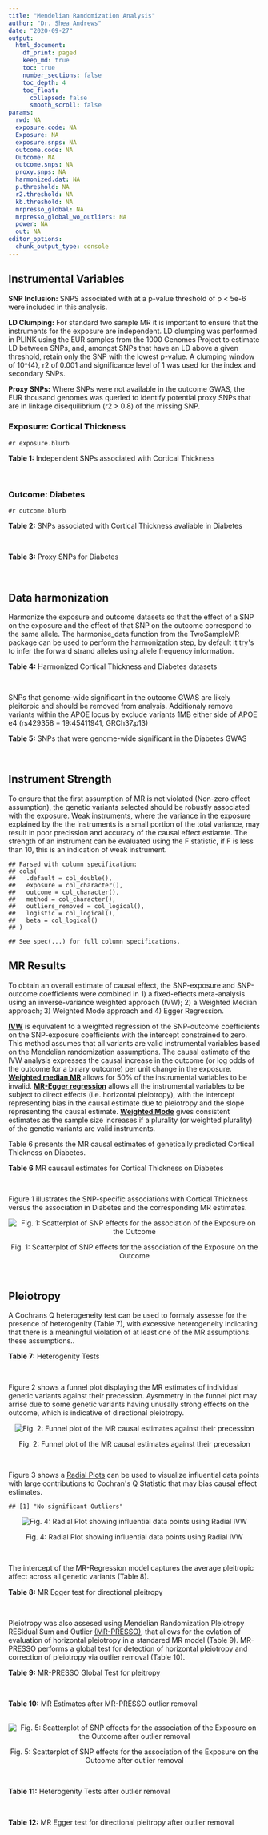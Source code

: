 ```yaml
---
title: "Mendelian Randomization Analysis"
author: "Dr. Shea Andrews"
date: "2020-09-27"
output:
  html_document:
    df_print: paged
    keep_md: true
    toc: true
    number_sections: false
    toc_depth: 4
    toc_float:
      collapsed: false
      smooth_scroll: false
params:
  rwd: NA
  exposure.code: NA
  Exposure: NA
  exposure.snps: NA
  outcome.code: NA
  Outcome: NA
  outcome.snps: NA
  proxy.snps: NA
  harmonized.dat: NA
  p.threshold: NA
  r2.threshold: NA
  kb.threshold: NA
  mrpresso_global: NA
  mrpresso_global_wo_outliers: NA
  power: NA
  out: NA
editor_options:
  chunk_output_type: console
---
```







## Instrumental Variables
**SNP Inclusion:** SNPS associated with at a p-value threshold of p < 5e-6 were included in this analysis.
<br>

**LD Clumping:** For standard two sample MR it is important to ensure that the instruments for the exposure are independent. LD clumping was performed in PLINK using the EUR samples from the 1000 Genomes Project to estimate LD between SNPs, and, amongst SNPs that have an LD above a given threshold, retain only the SNP with the lowest p-value. A clumping window of 10^{4}, r2 of 0.001 and significance level of 1 was used for the index and secondary SNPs.
<br>

**Proxy SNPs:** Where SNPs were not available in the outcome GWAS, the EUR thousand genomes was queried to identify potential proxy SNPs that are in linkage disequilibrium (r2 > 0.8) of the missing SNP.
<br>

### Exposure: Cortical Thickness
`#r exposure.blurb`
<br>

**Table 1:** Independent SNPs associated with Cortical Thickness
<div data-pagedtable="false">
  <script data-pagedtable-source type="application/json">
{"columns":[{"label":["SNP"],"name":[1],"type":["chr"],"align":["left"]},{"label":["CHROM"],"name":[2],"type":["dbl"],"align":["right"]},{"label":["POS"],"name":[3],"type":["dbl"],"align":["right"]},{"label":["REF"],"name":[4],"type":["chr"],"align":["left"]},{"label":["ALT"],"name":[5],"type":["chr"],"align":["left"]},{"label":["AF"],"name":[6],"type":["dbl"],"align":["right"]},{"label":["BETA"],"name":[7],"type":["dbl"],"align":["right"]},{"label":["SE"],"name":[8],"type":["dbl"],"align":["right"]},{"label":["Z"],"name":[9],"type":["dbl"],"align":["right"]},{"label":["P"],"name":[10],"type":["dbl"],"align":["right"]},{"label":["N"],"name":[11],"type":["dbl"],"align":["right"]},{"label":["TRAIT"],"name":[12],"type":["chr"],"align":["left"]}],"data":[{"1":"rs1180331","2":"1","3":"40012184","4":"G","5":"A","6":"0.4610","7":"0.0039","8":"0.0008","9":"4.875000","10":"5.299e-07","11":"32872","12":"Cortical_Thickness"},{"1":"rs556204","2":"1","3":"57595583","4":"G","5":"C","6":"0.1594","7":"-0.0050","8":"0.0010","9":"-5.000000","10":"1.417e-06","11":"32441","12":"Cortical_Thickness"},{"1":"rs2002058","2":"1","3":"58561329","4":"C","5":"T","6":"0.1892","7":"0.0046","8":"0.0010","9":"4.600000","10":"1.289e-06","11":"33089","12":"Cortical_Thickness"},{"1":"rs7549825","2":"1","3":"98554409","4":"A","5":"G","6":"0.3084","7":"0.0040","8":"0.0008","9":"5.000000","10":"2.503e-06","11":"32872","12":"Cortical_Thickness"},{"1":"rs7531555","2":"1","3":"196929310","4":"C","5":"T","6":"0.2386","7":"0.0047","8":"0.0009","9":"5.222222","10":"7.662e-08","11":"32639","12":"Cortical_Thickness"},{"1":"rs6738528","2":"2","3":"27149258","4":"T","5":"A","6":"0.3984","7":"0.0045","8":"0.0008","9":"5.625000","10":"7.324e-09","11":"32872","12":"Cortical_Thickness"},{"1":"rs3770776","2":"2","3":"37150793","4":"A","5":"G","6":"0.4299","7":"0.0039","8":"0.0008","9":"4.875000","10":"3.170e-07","11":"32872","12":"Cortical_Thickness"},{"1":"rs11692435","2":"2","3":"98275354","4":"G","5":"A","6":"0.0910","7":"-0.0091","8":"0.0015","9":"-6.066667","10":"3.179e-10","11":"29128","12":"Cortical_Thickness"},{"1":"rs533577","2":"3","3":"39489651","4":"C","5":"T","6":"0.4935","7":"-0.0050","8":"0.0008","9":"-6.250000","10":"8.426e-11","11":"32872","12":"Cortical_Thickness"},{"1":"rs11708974","2":"3","3":"64395184","4":"C","5":"T","6":"0.4778","7":"0.0035","8":"0.0008","9":"4.375000","10":"4.070e-06","11":"32872","12":"Cortical_Thickness"},{"1":"rs2636563","2":"3","3":"183939044","4":"G","5":"C","6":"0.2416","7":"0.0044","8":"0.0009","9":"4.888889","10":"2.299e-06","11":"31046","12":"Cortical_Thickness"},{"1":"rs10016059","2":"4","3":"2405007","4":"T","5":"C","6":"0.3379","7":"0.0038","8":"0.0008","9":"4.750000","10":"4.994e-06","11":"32441","12":"Cortical_Thickness"},{"1":"rs7657284","2":"4","3":"39688694","4":"A","5":"C","6":"0.2465","7":"0.0044","8":"0.0009","9":"4.888890","10":"2.680e-07","11":"32872","12":"Cortical_Thickness"},{"1":"rs7683042","2":"4","3":"46999235","4":"A","5":"G","6":"0.4028","7":"-0.0036","8":"0.0008","9":"-4.500000","10":"3.852e-06","11":"32872","12":"Cortical_Thickness"},{"1":"rs13107325","2":"4","3":"103188709","4":"C","5":"T","6":"0.0707","7":"-0.0076","8":"0.0015","9":"-5.066667","10":"5.054e-07","11":"32872","12":"Cortical_Thickness"},{"1":"rs35021943","2":"4","3":"121643239","4":"A","5":"C","6":"0.2422","7":"0.0051","8":"0.0009","9":"5.666670","10":"2.979e-09","11":"32872","12":"Cortical_Thickness"},{"1":"rs40565","2":"5","3":"55828636","4":"C","5":"T","6":"0.8108","7":"0.0048","8":"0.0010","9":"4.800000","10":"5.911e-07","11":"32249","12":"Cortical_Thickness"},{"1":"rs2744449","2":"6","3":"52951185","4":"G","5":"C","6":"0.9107","7":"0.0059","8":"0.0013","9":"4.538462","10":"4.452e-06","11":"33281","12":"Cortical_Thickness"},{"1":"rs194833","2":"7","3":"103761274","4":"G","5":"T","6":"0.4771","7":"-0.0035","8":"0.0008","9":"-4.375000","10":"3.614e-06","11":"32486","12":"Cortical_Thickness"},{"1":"rs6961970","2":"7","3":"113901132","4":"C","5":"A","6":"0.2334","7":"0.0041","8":"0.0009","9":"4.555556","10":"2.411e-06","11":"32872","12":"Cortical_Thickness"},{"1":"rs724265","2":"8","3":"8219182","4":"G","5":"A","6":"0.6272","7":"0.0041","8":"0.0008","9":"5.125000","10":"1.012e-07","11":"32872","12":"Cortical_Thickness"},{"1":"rs3200031","2":"8","3":"26227484","4":"C","5":"T","6":"0.0773","7":"0.0071","8":"0.0014","9":"5.071429","10":"5.526e-07","11":"32872","12":"Cortical_Thickness"},{"1":"rs7824177","2":"8","3":"110585288","4":"A","5":"G","6":"0.1616","7":"-0.0059","8":"0.0010","9":"-5.900000","10":"8.922e-09","11":"32872","12":"Cortical_Thickness"},{"1":"rs12543282","2":"8","3":"144627241","4":"C","5":"T","6":"0.2395","7":"0.0043","8":"0.0009","9":"4.777778","10":"4.087e-06","11":"32764","12":"Cortical_Thickness"},{"1":"rs35025323","2":"10","3":"97089991","4":"T","5":"C","6":"0.1210","7":"-0.0054","8":"0.0011","9":"-4.909090","10":"1.762e-06","11":"32872","12":"Cortical_Thickness"},{"1":"rs4296031","2":"11","3":"42540012","4":"G","5":"A","6":"0.8037","7":"-0.0044","8":"0.0010","9":"-4.400000","10":"3.779e-06","11":"32486","12":"Cortical_Thickness"},{"1":"rs7957460","2":"12","3":"32945835","4":"G","5":"A","6":"0.6732","7":"-0.0037","8":"0.0008","9":"-4.625000","10":"2.960e-06","11":"32512","12":"Cortical_Thickness"},{"1":"rs12815451","2":"12","3":"51738706","4":"T","5":"C","6":"0.1519","7":"0.0070","8":"0.0015","9":"4.666670","10":"3.201e-06","11":"20004","12":"Cortical_Thickness"},{"1":"rs1558801","2":"12","3":"109036359","4":"A","5":"C","6":"0.3852","7":"-0.0041","8":"0.0009","9":"-4.555560","10":"2.204e-06","11":"30860","12":"Cortical_Thickness"},{"1":"rs4772440","2":"13","3":"102712476","4":"C","5":"T","6":"0.4224","7":"-0.0036","8":"0.0008","9":"-4.500000","10":"3.102e-06","11":"32872","12":"Cortical_Thickness"},{"1":"rs1742401","2":"16","3":"1971601","4":"G","5":"A","6":"0.3809","7":"-0.0038","8":"0.0008","9":"-4.750000","10":"7.050e-07","11":"32764","12":"Cortical_Thickness"},{"1":"rs734957","2":"17","3":"2612584","4":"G","5":"A","6":"0.2235","7":"0.0066","8":"0.0012","9":"5.500000","10":"6.126e-08","11":"22106","12":"Cortical_Thickness"},{"1":"rs11656696","2":"17","3":"10033679","4":"C","5":"A","6":"0.4288","7":"0.0040","8":"0.0008","9":"5.000000","10":"2.117e-07","11":"32512","12":"Cortical_Thickness"},{"1":"rs7215205","2":"17","3":"29818258","4":"T","5":"C","6":"0.6326","7":"-0.0036","8":"0.0008","9":"-4.500000","10":"3.115e-06","11":"32680","12":"Cortical_Thickness"},{"1":"rs2316766","2":"17","3":"43919068","4":"G","5":"T","6":"0.2098","7":"0.0069","8":"0.0011","9":"6.272727","10":"2.903e-10","11":"26063","12":"Cortical_Thickness"},{"1":"rs117826338","2":"19","3":"5904353","4":"C","5":"T","6":"0.1353","7":"0.0062","8":"0.0012","9":"5.166667","10":"9.902e-08","11":"30012","12":"Cortical_Thickness"},{"1":"rs3816046","2":"19","3":"46118127","4":"C","5":"T","6":"0.3206","7":"-0.0041","8":"0.0008","9":"-5.125000","10":"8.464e-07","11":"30344","12":"Cortical_Thickness"},{"1":"rs5994871","2":"22","3":"22091244","4":"C","5":"T","6":"0.7171","7":"0.0042","8":"0.0009","9":"4.666667","10":"8.821e-07","11":"32872","12":"Cortical_Thickness"},{"1":"rs5756894","2":"22","3":"38450136","4":"C","5":"A","6":"0.6043","7":"0.0035","8":"0.0008","9":"4.375000","10":"4.741e-06","11":"32872","12":"Cortical_Thickness"}],"options":{"columns":{"min":{},"max":[10]},"rows":{"min":[10],"max":[10]},"pages":{}}}
  </script>
</div>
<br>

### Outcome: Diabetes
`#r outcome.blurb`
<br>

**Table 2:** SNPs associated with Cortical Thickness avaliable in Diabetes
<div data-pagedtable="false">
  <script data-pagedtable-source type="application/json">
{"columns":[{"label":["SNP"],"name":[1],"type":["chr"],"align":["left"]},{"label":["CHROM"],"name":[2],"type":["dbl"],"align":["right"]},{"label":["POS"],"name":[3],"type":["dbl"],"align":["right"]},{"label":["REF"],"name":[4],"type":["chr"],"align":["left"]},{"label":["ALT"],"name":[5],"type":["chr"],"align":["left"]},{"label":["AF"],"name":[6],"type":["dbl"],"align":["right"]},{"label":["BETA"],"name":[7],"type":["dbl"],"align":["right"]},{"label":["SE"],"name":[8],"type":["dbl"],"align":["right"]},{"label":["Z"],"name":[9],"type":["dbl"],"align":["right"]},{"label":["P"],"name":[10],"type":["dbl"],"align":["right"]},{"label":["N"],"name":[11],"type":["dbl"],"align":["right"]},{"label":["TRAIT"],"name":[12],"type":["chr"],"align":["left"]}],"data":[{"1":"rs1180331","2":"1","3":"40012184","4":"G","5":"A","6":"0.4581510","7":"-0.0131","8":"0.0079","9":"-1.65822785","10":"0.095390","11":"572816","12":"Type_2_Diabetes"},{"1":"rs556204","2":"1","3":"57595583","4":"G","5":"C","6":"0.1594990","7":"0.0029","8":"0.0105","9":"0.27619048","10":"0.786800","11":"578276","12":"Type_2_Diabetes"},{"1":"rs2002058","2":"1","3":"58561329","4":"C","5":"T","6":"0.1900280","7":"-0.0018","8":"0.0092","9":"-0.19565217","10":"0.841600","11":"595849","12":"Type_2_Diabetes"},{"1":"rs7549825","2":"1","3":"98554409","4":"A","5":"G","6":"0.3026230","7":"-0.0126","8":"0.0085","9":"-1.48235294","10":"0.136900","11":"570833","12":"Type_2_Diabetes"},{"1":"rs7531555","2":"1","3":"196929310","4":"C","5":"T","6":"0.2298510","7":"-0.0006","8":"0.0093","9":"-0.06451613","10":"0.944500","11":"573447","12":"Type_2_Diabetes"},{"1":"rs6738528","2":"2","3":"27149258","4":"T","5":"A","6":"0.3906170","7":"-0.0150","8":"0.0080","9":"-1.87500000","10":"0.062430","11":"571535","12":"Type_2_Diabetes"},{"1":"rs3770776","2":"2","3":"37150793","4":"A","5":"G","6":"0.4204010","7":"-0.0222","8":"0.0080","9":"-2.77500000","10":"0.005264","11":"570777","12":"Type_2_Diabetes"},{"1":"rs533577","2":"3","3":"39489651","4":"C","5":"T","6":"0.4949020","7":"-0.0195","8":"0.0077","9":"-2.53246753","10":"0.011920","11":"577345","12":"Type_2_Diabetes"},{"1":"rs2636563","2":"3","3":"183939044","4":"G","5":"C","6":"0.2376790","7":"0.0035","8":"0.0092","9":"0.38043478","10":"0.700800","11":"568833","12":"Type_2_Diabetes"},{"1":"rs7657284","2":"4","3":"39688694","4":"A","5":"C","6":"0.2485410","7":"0.0089","8":"0.0091","9":"0.97802198","10":"0.328800","11":"571133","12":"Type_2_Diabetes"},{"1":"rs7683042","2":"4","3":"46999235","4":"A","5":"G","6":"0.4036470","7":"-0.0029","8":"0.0080","9":"-0.36250000","10":"0.717400","11":"567314","12":"Type_2_Diabetes"},{"1":"rs35021943","2":"4","3":"121643239","4":"A","5":"C","6":"0.2473460","7":"-0.0116","8":"0.0091","9":"-1.27472527","10":"0.203800","11":"568040","12":"Type_2_Diabetes"},{"1":"rs40565","2":"5","3":"55828636","4":"C","5":"T","6":"0.8186970","7":"0.0248","8":"0.0100","9":"2.48000000","10":"0.013350","11":"579347","12":"Type_2_Diabetes"},{"1":"rs2744449","2":"6","3":"52951185","4":"G","5":"C","6":"0.9044080","7":"-0.0025","8":"0.0133","9":"-0.18797000","10":"0.850600","11":"572787","12":"Type_2_Diabetes"},{"1":"rs6961970","2":"7","3":"113901132","4":"C","5":"A","6":"0.2438510","7":"-0.0138","8":"0.0094","9":"-1.46808511","10":"0.143000","11":"569755","12":"Type_2_Diabetes"},{"1":"rs724265","2":"8","3":"8219182","4":"G","5":"A","6":"0.6268330","7":"0.0188","8":"0.0084","9":"2.23810000","10":"0.024990","11":"562126","12":"Type_2_Diabetes"},{"1":"rs3200031","2":"8","3":"26227484","4":"C","5":"T","6":"0.0765307","7":"-0.0073","8":"0.0148","9":"-0.49324324","10":"0.619100","11":"570142","12":"Type_2_Diabetes"},{"1":"rs7824177","2":"8","3":"110585288","4":"A","5":"G","6":"0.1590540","7":"0.0132","8":"0.0106","9":"1.24528302","10":"0.212700","11":"576435","12":"Type_2_Diabetes"},{"1":"rs35025323","2":"10","3":"97089991","4":"T","5":"C","6":"0.1170780","7":"0.0011","8":"0.0122","9":"0.09016393","10":"0.929800","11":"571894","12":"Type_2_Diabetes"},{"1":"rs7957460","2":"12","3":"32945835","4":"G","5":"A","6":"0.6784870","7":"0.0165","8":"0.0084","9":"1.96429000","10":"0.049540","11":"573102","12":"Type_2_Diabetes"},{"1":"rs4772440","2":"13","3":"102712476","4":"C","5":"T","6":"0.4157590","7":"0.0156","8":"0.0084","9":"1.85714286","10":"0.063080","11":"561995","12":"Type_2_Diabetes"},{"1":"rs1742401","2":"16","3":"1971601","4":"G","5":"A","6":"0.3785200","7":"-0.0050","8":"0.0081","9":"-0.61728395","10":"0.537200","11":"572914","12":"Type_2_Diabetes"},{"1":"rs5756894","2":"22","3":"38450136","4":"C","5":"A","6":"0.6017800","7":"0.0106","8":"0.0080","9":"1.32500000","10":"0.188000","11":"571235","12":"Type_2_Diabetes"},{"1":"rs11692435","2":"NA","3":"NA","4":"NA","5":"NA","6":"NA","7":"NA","8":"NA","9":"NA","10":"NA","11":"NA","12":"NA"},{"1":"rs11708974","2":"NA","3":"NA","4":"NA","5":"NA","6":"NA","7":"NA","8":"NA","9":"NA","10":"NA","11":"NA","12":"NA"},{"1":"rs10016059","2":"NA","3":"NA","4":"NA","5":"NA","6":"NA","7":"NA","8":"NA","9":"NA","10":"NA","11":"NA","12":"NA"},{"1":"rs13107325","2":"NA","3":"NA","4":"NA","5":"NA","6":"NA","7":"NA","8":"NA","9":"NA","10":"NA","11":"NA","12":"NA"},{"1":"rs194833","2":"NA","3":"NA","4":"NA","5":"NA","6":"NA","7":"NA","8":"NA","9":"NA","10":"NA","11":"NA","12":"NA"},{"1":"rs12543282","2":"NA","3":"NA","4":"NA","5":"NA","6":"NA","7":"NA","8":"NA","9":"NA","10":"NA","11":"NA","12":"NA"},{"1":"rs4296031","2":"NA","3":"NA","4":"NA","5":"NA","6":"NA","7":"NA","8":"NA","9":"NA","10":"NA","11":"NA","12":"NA"},{"1":"rs12815451","2":"NA","3":"NA","4":"NA","5":"NA","6":"NA","7":"NA","8":"NA","9":"NA","10":"NA","11":"NA","12":"NA"},{"1":"rs1558801","2":"NA","3":"NA","4":"NA","5":"NA","6":"NA","7":"NA","8":"NA","9":"NA","10":"NA","11":"NA","12":"NA"},{"1":"rs734957","2":"NA","3":"NA","4":"NA","5":"NA","6":"NA","7":"NA","8":"NA","9":"NA","10":"NA","11":"NA","12":"NA"},{"1":"rs11656696","2":"NA","3":"NA","4":"NA","5":"NA","6":"NA","7":"NA","8":"NA","9":"NA","10":"NA","11":"NA","12":"NA"},{"1":"rs7215205","2":"NA","3":"NA","4":"NA","5":"NA","6":"NA","7":"NA","8":"NA","9":"NA","10":"NA","11":"NA","12":"NA"},{"1":"rs2316766","2":"NA","3":"NA","4":"NA","5":"NA","6":"NA","7":"NA","8":"NA","9":"NA","10":"NA","11":"NA","12":"NA"},{"1":"rs117826338","2":"NA","3":"NA","4":"NA","5":"NA","6":"NA","7":"NA","8":"NA","9":"NA","10":"NA","11":"NA","12":"NA"},{"1":"rs3816046","2":"NA","3":"NA","4":"NA","5":"NA","6":"NA","7":"NA","8":"NA","9":"NA","10":"NA","11":"NA","12":"NA"},{"1":"rs5994871","2":"NA","3":"NA","4":"NA","5":"NA","6":"NA","7":"NA","8":"NA","9":"NA","10":"NA","11":"NA","12":"NA"}],"options":{"columns":{"min":{},"max":[10]},"rows":{"min":[10],"max":[10]},"pages":{}}}
  </script>
</div>
<br>

**Table 3:** Proxy SNPs for Diabetes
<div data-pagedtable="false">
  <script data-pagedtable-source type="application/json">
{"columns":[{"label":["target_snp"],"name":[1],"type":["chr"],"align":["left"]},{"label":["proxy_snp"],"name":[2],"type":["chr"],"align":["left"]},{"label":["ld.r2"],"name":[3],"type":["dbl"],"align":["right"]},{"label":["Dprime"],"name":[4],"type":["dbl"],"align":["right"]},{"label":["PHASE"],"name":[5],"type":["chr"],"align":["left"]},{"label":["X12"],"name":[6],"type":["lgl"],"align":["right"]},{"label":["CHROM"],"name":[7],"type":["dbl"],"align":["right"]},{"label":["POS"],"name":[8],"type":["dbl"],"align":["right"]},{"label":["REF.proxy"],"name":[9],"type":["chr"],"align":["left"]},{"label":["ALT.proxy"],"name":[10],"type":["chr"],"align":["left"]},{"label":["AF"],"name":[11],"type":["dbl"],"align":["right"]},{"label":["BETA"],"name":[12],"type":["dbl"],"align":["right"]},{"label":["SE"],"name":[13],"type":["dbl"],"align":["right"]},{"label":["Z"],"name":[14],"type":["dbl"],"align":["right"]},{"label":["P"],"name":[15],"type":["dbl"],"align":["right"]},{"label":["N"],"name":[16],"type":["dbl"],"align":["right"]},{"label":["TRAIT"],"name":[17],"type":["chr"],"align":["left"]},{"label":["ref"],"name":[18],"type":["chr"],"align":["left"]},{"label":["ref.proxy"],"name":[19],"type":["chr"],"align":["left"]},{"label":["alt"],"name":[20],"type":["chr"],"align":["left"]},{"label":["alt.proxy"],"name":[21],"type":["chr"],"align":["left"]},{"label":["ALT"],"name":[22],"type":["chr"],"align":["left"]},{"label":["REF"],"name":[23],"type":["chr"],"align":["left"]},{"label":["proxy.outcome"],"name":[24],"type":["lgl"],"align":["right"]}],"data":[{"1":"rs11692435","2":"rs74855351","3":"0.823753","4":"0.919606","5":"AC/GT","6":"NA","7":"2","8":"98380681","9":"T","10":"C","11":"0.0775941","12":"0.0064","13":"0.0147","14":"0.4353741","15":"0.66540","16":"573704","17":"Type_2_Diabetes","18":"A","19":"C","20":"G","21":"T","22":"A","23":"G","24":"TRUE"},{"1":"rs11708974","2":"rs6445400","3":"0.824860","4":"0.913653","5":"TT/CC","6":"NA","7":"3","8":"64395808","9":"C","10":"T","11":"0.4880860","12":"0.0010","13":"0.0078","14":"0.1282051","15":"0.89460","16":"556351","17":"Type_2_Diabetes","18":"T","19":"T","20":"C","21":"C","22":"T","23":"C","24":"TRUE"},{"1":"rs10016059","2":"rs4257708","3":"0.826687","4":"0.990109","5":"CA/TG","6":"NA","7":"4","8":"2385384","9":"G","10":"A","11":"0.3781780","12":"-0.0089","13":"0.0080","14":"-1.1125000","15":"0.26350","16":"579347","17":"Type_2_Diabetes","18":"C","19":"A","20":"T","21":"G","22":"C","23":"T","24":"TRUE"},{"1":"rs194833","2":"rs194834","3":"0.996031","4":"1.000000","5":"GG/TA","6":"NA","7":"7","8":"103762313","9":"G","10":"A","11":"0.4649340","12":"-0.0160","13":"0.0079","14":"-2.0253165","15":"0.04222","16":"571056","17":"Type_2_Diabetes","18":"G","19":"G","20":"T","21":"A","22":"T","23":"G","24":"TRUE"},{"1":"rs4296031","2":"rs1809327","3":"1.000000","4":"1.000000","5":"GG/AA","6":"NA","7":"11","8":"42536345","9":"G","10":"A","11":"0.8197170","12":"0.0082","13":"0.0102","14":"0.8039220","15":"0.42160","16":"572765","17":"Type_2_Diabetes","18":"G","19":"G","20":"A","21":"A","22":"A","23":"G","24":"TRUE"},{"1":"rs1558801","2":"rs11114022","3":"0.815264","4":"0.952883","5":"CA/AG","6":"NA","7":"12","8":"109050204","9":"G","10":"A","11":"0.3591970","12":"0.0240","13":"0.0081","14":"2.9629630","15":"0.00317","16":"571333","17":"Type_2_Diabetes","18":"C","19":"A","20":"A","21":"G","22":"C","23":"A","24":"TRUE"},{"1":"rs11656696","2":"rs28391220","3":"0.943366","4":"0.983262","5":"AA/CC","6":"NA","7":"17","8":"10031823","9":"C","10":"A","11":"0.4344830","12":"0.0092","13":"0.0079","14":"1.1645570","15":"0.24750","16":"570018","17":"Type_2_Diabetes","18":"A","19":"A","20":"C","21":"C","22":"A","23":"C","24":"TRUE"},{"1":"rs2316766","2":"rs17426174","3":"0.989115","4":"1.000000","5":"TC/GG","6":"NA","7":"17","8":"43830938","9":"G","10":"C","11":"0.2234350","12":"0.0103","13":"0.0094","14":"1.0957447","15":"0.27160","16":"573561","17":"Type_2_Diabetes","18":"T","19":"C","20":"G","21":"G","22":"T","23":"G","24":"TRUE"},{"1":"rs13107325","2":"NA","3":"NA","4":"NA","5":"NA","6":"NA","7":"NA","8":"NA","9":"NA","10":"NA","11":"NA","12":"NA","13":"NA","14":"NA","15":"NA","16":"NA","17":"NA","18":"NA","19":"NA","20":"NA","21":"NA","22":"NA","23":"NA","24":"NA"},{"1":"rs12543282","2":"NA","3":"NA","4":"NA","5":"NA","6":"NA","7":"NA","8":"NA","9":"NA","10":"NA","11":"NA","12":"NA","13":"NA","14":"NA","15":"NA","16":"NA","17":"NA","18":"NA","19":"NA","20":"NA","21":"NA","22":"NA","23":"NA","24":"NA"},{"1":"rs12815451","2":"NA","3":"NA","4":"NA","5":"NA","6":"NA","7":"NA","8":"NA","9":"NA","10":"NA","11":"NA","12":"NA","13":"NA","14":"NA","15":"NA","16":"NA","17":"NA","18":"NA","19":"NA","20":"NA","21":"NA","22":"NA","23":"NA","24":"NA"},{"1":"rs734957","2":"NA","3":"NA","4":"NA","5":"NA","6":"NA","7":"NA","8":"NA","9":"NA","10":"NA","11":"NA","12":"NA","13":"NA","14":"NA","15":"NA","16":"NA","17":"NA","18":"NA","19":"NA","20":"NA","21":"NA","22":"NA","23":"NA","24":"NA"},{"1":"rs7215205","2":"NA","3":"NA","4":"NA","5":"NA","6":"NA","7":"NA","8":"NA","9":"NA","10":"NA","11":"NA","12":"NA","13":"NA","14":"NA","15":"NA","16":"NA","17":"NA","18":"NA","19":"NA","20":"NA","21":"NA","22":"NA","23":"NA","24":"NA"},{"1":"rs117826338","2":"NA","3":"NA","4":"NA","5":"NA","6":"NA","7":"NA","8":"NA","9":"NA","10":"NA","11":"NA","12":"NA","13":"NA","14":"NA","15":"NA","16":"NA","17":"NA","18":"NA","19":"NA","20":"NA","21":"NA","22":"NA","23":"NA","24":"NA"},{"1":"rs3816046","2":"NA","3":"NA","4":"NA","5":"NA","6":"NA","7":"NA","8":"NA","9":"NA","10":"NA","11":"NA","12":"NA","13":"NA","14":"NA","15":"NA","16":"NA","17":"NA","18":"NA","19":"NA","20":"NA","21":"NA","22":"NA","23":"NA","24":"NA"},{"1":"rs5994871","2":"NA","3":"NA","4":"NA","5":"NA","6":"NA","7":"NA","8":"NA","9":"NA","10":"NA","11":"NA","12":"NA","13":"NA","14":"NA","15":"NA","16":"NA","17":"NA","18":"NA","19":"NA","20":"NA","21":"NA","22":"NA","23":"NA","24":"NA"}],"options":{"columns":{"min":{},"max":[10]},"rows":{"min":[10],"max":[10]},"pages":{}}}
  </script>
</div>
<br>

## Data harmonization
Harmonize the exposure and outcome datasets so that the effect of a SNP on the exposure and the effect of that SNP on the outcome correspond to the same allele. The harmonise_data function from the TwoSampleMR package can be used to perform the harmonization step, by default it try's to infer the forward strand alleles using allele frequency information.
<br>

**Table 4:** Harmonized Cortical Thickness and Diabetes datasets
<div data-pagedtable="false">
  <script data-pagedtable-source type="application/json">
{"columns":[{"label":["SNP"],"name":[1],"type":["chr"],"align":["left"]},{"label":["effect_allele.exposure"],"name":[2],"type":["chr"],"align":["left"]},{"label":["other_allele.exposure"],"name":[3],"type":["chr"],"align":["left"]},{"label":["effect_allele.outcome"],"name":[4],"type":["chr"],"align":["left"]},{"label":["other_allele.outcome"],"name":[5],"type":["chr"],"align":["left"]},{"label":["beta.exposure"],"name":[6],"type":["dbl"],"align":["right"]},{"label":["beta.outcome"],"name":[7],"type":["dbl"],"align":["right"]},{"label":["eaf.exposure"],"name":[8],"type":["dbl"],"align":["right"]},{"label":["eaf.outcome"],"name":[9],"type":["dbl"],"align":["right"]},{"label":["remove"],"name":[10],"type":["lgl"],"align":["right"]},{"label":["palindromic"],"name":[11],"type":["lgl"],"align":["right"]},{"label":["ambiguous"],"name":[12],"type":["lgl"],"align":["right"]},{"label":["id.outcome"],"name":[13],"type":["chr"],"align":["left"]},{"label":["chr.outcome"],"name":[14],"type":["dbl"],"align":["right"]},{"label":["pos.outcome"],"name":[15],"type":["dbl"],"align":["right"]},{"label":["se.outcome"],"name":[16],"type":["dbl"],"align":["right"]},{"label":["z.outcome"],"name":[17],"type":["dbl"],"align":["right"]},{"label":["pval.outcome"],"name":[18],"type":["dbl"],"align":["right"]},{"label":["samplesize.outcome"],"name":[19],"type":["dbl"],"align":["right"]},{"label":["outcome"],"name":[20],"type":["chr"],"align":["left"]},{"label":["mr_keep.outcome"],"name":[21],"type":["lgl"],"align":["right"]},{"label":["pval_origin.outcome"],"name":[22],"type":["chr"],"align":["left"]},{"label":["chr.exposure"],"name":[23],"type":["dbl"],"align":["right"]},{"label":["pos.exposure"],"name":[24],"type":["dbl"],"align":["right"]},{"label":["se.exposure"],"name":[25],"type":["dbl"],"align":["right"]},{"label":["z.exposure"],"name":[26],"type":["dbl"],"align":["right"]},{"label":["pval.exposure"],"name":[27],"type":["dbl"],"align":["right"]},{"label":["samplesize.exposure"],"name":[28],"type":["dbl"],"align":["right"]},{"label":["exposure"],"name":[29],"type":["chr"],"align":["left"]},{"label":["mr_keep.exposure"],"name":[30],"type":["lgl"],"align":["right"]},{"label":["pval_origin.exposure"],"name":[31],"type":["chr"],"align":["left"]},{"label":["id.exposure"],"name":[32],"type":["chr"],"align":["left"]},{"label":["action"],"name":[33],"type":["dbl"],"align":["right"]},{"label":["mr_keep"],"name":[34],"type":["lgl"],"align":["right"]},{"label":["pt"],"name":[35],"type":["dbl"],"align":["right"]},{"label":["pleitropy_keep"],"name":[36],"type":["lgl"],"align":["right"]},{"label":["mrpresso_RSSobs"],"name":[37],"type":["dbl"],"align":["right"]},{"label":["mrpresso_pval"],"name":[38],"type":["dbl"],"align":["right"]},{"label":["mrpresso_keep"],"name":[39],"type":["lgl"],"align":["right"]}],"data":[{"1":"rs10016059","2":"C","3":"T","4":"C","5":"T","6":"0.0038","7":"-0.0089","8":"0.3379","9":"0.3781780","10":"FALSE","11":"FALSE","12":"FALSE","13":"mfy0TJ","14":"4","15":"2385384","16":"0.0080","17":"-1.11250000","18":"0.263500","19":"579347","20":"Xue2018diab","21":"TRUE","22":"reported","23":"4","24":"2405007","25":"0.0008","26":"4.750000","27":"4.994e-06","28":"32441","29":"Grasby2020thickness","30":"TRUE","31":"reported","32":"fVSKXl","33":"2","34":"TRUE","35":"5e-06","36":"TRUE","37":"5.911371e-05","38":"1.0000","39":"TRUE"},{"1":"rs11656696","2":"A","3":"C","4":"A","5":"C","6":"0.0040","7":"0.0092","8":"0.4288","9":"0.4344830","10":"FALSE","11":"FALSE","12":"FALSE","13":"mfy0TJ","14":"17","15":"10031823","16":"0.0079","17":"1.16455696","18":"0.247500","19":"570018","20":"Xue2018diab","21":"TRUE","22":"reported","23":"17","24":"10033679","25":"0.0008","26":"5.000000","27":"2.117e-07","28":"32512","29":"Grasby2020thickness","30":"TRUE","31":"reported","32":"fVSKXl","33":"2","34":"TRUE","35":"5e-06","36":"TRUE","37":"1.226583e-04","38":"1.0000","39":"TRUE"},{"1":"rs11692435","2":"A","3":"G","4":"A","5":"G","6":"-0.0091","7":"0.0064","8":"0.0910","9":"0.0775941","10":"FALSE","11":"FALSE","12":"FALSE","13":"mfy0TJ","14":"2","15":"98380681","16":"0.0147","17":"0.43537415","18":"0.665400","19":"573704","20":"Xue2018diab","21":"TRUE","22":"reported","23":"2","24":"98275354","25":"0.0015","26":"-6.066667","27":"3.179e-10","28":"29128","29":"Grasby2020thickness","30":"TRUE","31":"reported","32":"fVSKXl","33":"2","34":"TRUE","35":"5e-06","36":"TRUE","37":"9.724219e-06","38":"1.0000","39":"TRUE"},{"1":"rs11708974","2":"T","3":"C","4":"T","5":"C","6":"0.0035","7":"0.0010","8":"0.4778","9":"0.4880860","10":"FALSE","11":"FALSE","12":"FALSE","13":"mfy0TJ","14":"3","15":"64395808","16":"0.0078","17":"0.12820513","18":"0.894600","19":"556351","20":"Xue2018diab","21":"TRUE","22":"reported","23":"3","24":"64395184","25":"0.0008","26":"4.375000","27":"4.070e-06","28":"32872","29":"Grasby2020thickness","30":"TRUE","31":"reported","32":"fVSKXl","33":"2","34":"TRUE","35":"5e-06","36":"TRUE","37":"5.678519e-06","38":"1.0000","39":"TRUE"},{"1":"rs1180331","2":"A","3":"G","4":"A","5":"G","6":"0.0039","7":"-0.0131","8":"0.4610","9":"0.4581510","10":"FALSE","11":"FALSE","12":"FALSE","13":"mfy0TJ","14":"1","15":"40012184","16":"0.0079","17":"-1.65822785","18":"0.095390","19":"572816","20":"Xue2018diab","21":"TRUE","22":"reported","23":"1","24":"40012184","25":"0.0008","26":"4.875000","27":"5.299e-07","28":"32872","29":"Grasby2020thickness","30":"TRUE","31":"reported","32":"fVSKXl","33":"2","34":"TRUE","35":"5e-06","36":"TRUE","37":"1.440938e-04","38":"1.0000","39":"TRUE"},{"1":"rs1558801","2":"C","3":"A","4":"C","5":"A","6":"-0.0041","7":"0.0240","8":"0.3852","9":"0.3591970","10":"FALSE","11":"FALSE","12":"FALSE","13":"mfy0TJ","14":"12","15":"109050204","16":"0.0081","17":"2.96296296","18":"0.003170","19":"571333","20":"Xue2018diab","21":"TRUE","22":"reported","23":"12","24":"109036359","25":"0.0009","26":"-4.555560","27":"2.204e-06","28":"30860","29":"Grasby2020thickness","30":"TRUE","31":"reported","32":"fVSKXl","33":"2","34":"TRUE","35":"5e-06","36":"TRUE","37":"5.390350e-04","38":"0.1209","39":"TRUE"},{"1":"rs1742401","2":"A","3":"G","4":"A","5":"G","6":"-0.0038","7":"-0.0050","8":"0.3809","9":"0.3785200","10":"FALSE","11":"FALSE","12":"FALSE","13":"mfy0TJ","14":"16","15":"1971601","16":"0.0081","17":"-0.61728395","18":"0.537200","19":"572914","20":"Xue2018diab","21":"TRUE","22":"reported","23":"16","24":"1971601","25":"0.0008","26":"-4.750000","27":"7.050e-07","28":"32764","29":"Grasby2020thickness","30":"TRUE","31":"reported","32":"fVSKXl","33":"2","34":"TRUE","35":"5e-06","36":"TRUE","37":"4.384986e-05","38":"1.0000","39":"TRUE"},{"1":"rs194833","2":"T","3":"G","4":"T","5":"G","6":"-0.0035","7":"-0.0160","8":"0.4771","9":"0.4649340","10":"FALSE","11":"FALSE","12":"FALSE","13":"mfy0TJ","14":"7","15":"103762313","16":"0.0079","17":"-2.02531646","18":"0.042220","19":"571056","20":"Xue2018diab","21":"TRUE","22":"reported","23":"7","24":"103761274","25":"0.0008","26":"-4.375000","27":"3.614e-06","28":"32486","29":"Grasby2020thickness","30":"TRUE","31":"reported","32":"fVSKXl","33":"2","34":"TRUE","35":"5e-06","36":"TRUE","37":"3.157646e-04","38":"0.7595","39":"TRUE"},{"1":"rs2002058","2":"T","3":"C","4":"T","5":"C","6":"0.0046","7":"-0.0018","8":"0.1892","9":"0.1900280","10":"FALSE","11":"FALSE","12":"FALSE","13":"mfy0TJ","14":"1","15":"58561329","16":"0.0092","17":"-0.19565217","18":"0.841600","19":"595849","20":"Xue2018diab","21":"TRUE","22":"reported","23":"1","24":"58561329","25":"0.0010","26":"4.600000","27":"1.289e-06","28":"33089","29":"Grasby2020thickness","30":"TRUE","31":"reported","32":"fVSKXl","33":"2","34":"TRUE","35":"5e-06","36":"TRUE","37":"4.301395e-09","38":"1.0000","39":"TRUE"},{"1":"rs2316766","2":"T","3":"G","4":"T","5":"G","6":"0.0069","7":"0.0103","8":"0.2098","9":"0.2234350","10":"FALSE","11":"FALSE","12":"FALSE","13":"mfy0TJ","14":"17","15":"43830938","16":"0.0094","17":"1.09574468","18":"0.271600","19":"573561","20":"Xue2018diab","21":"TRUE","22":"reported","23":"17","24":"43919068","25":"0.0011","26":"6.272727","27":"2.903e-10","28":"26063","29":"Grasby2020thickness","30":"TRUE","31":"reported","32":"fVSKXl","33":"2","34":"TRUE","35":"5e-06","36":"TRUE","37":"1.922508e-04","38":"1.0000","39":"TRUE"},{"1":"rs2636563","2":"C","3":"G","4":"C","5":"G","6":"0.0044","7":"0.0035","8":"0.2416","9":"0.2376790","10":"FALSE","11":"TRUE","12":"FALSE","13":"mfy0TJ","14":"3","15":"183939044","16":"0.0092","17":"0.38043478","18":"0.700800","19":"568833","20":"Xue2018diab","21":"TRUE","22":"reported","23":"3","24":"183939044","25":"0.0009","26":"4.888889","27":"2.299e-06","28":"31046","29":"Grasby2020thickness","30":"TRUE","31":"reported","32":"fVSKXl","33":"2","34":"TRUE","35":"5e-06","36":"TRUE","37":"2.827494e-05","38":"1.0000","39":"TRUE"},{"1":"rs2744449","2":"C","3":"G","4":"C","5":"G","6":"0.0059","7":"-0.0025","8":"0.9107","9":"0.9044080","10":"FALSE","11":"TRUE","12":"FALSE","13":"mfy0TJ","14":"6","15":"52951185","16":"0.0133","17":"-0.18797000","18":"0.850600","19":"572787","20":"Xue2018diab","21":"TRUE","22":"reported","23":"6","24":"52951185","25":"0.0013","26":"4.538462","27":"4.452e-06","28":"33281","29":"Grasby2020thickness","30":"TRUE","31":"reported","32":"fVSKXl","33":"2","34":"TRUE","35":"5e-06","36":"TRUE","37":"7.828820e-08","38":"1.0000","39":"TRUE"},{"1":"rs3200031","2":"T","3":"C","4":"T","5":"C","6":"0.0071","7":"-0.0073","8":"0.0773","9":"0.0765307","10":"FALSE","11":"FALSE","12":"FALSE","13":"mfy0TJ","14":"8","15":"26227484","16":"0.0148","17":"-0.49324324","18":"0.619100","19":"570142","20":"Xue2018diab","21":"TRUE","22":"reported","23":"8","24":"26227484","25":"0.0014","26":"5.071429","27":"5.526e-07","28":"32872","29":"Grasby2020thickness","30":"TRUE","31":"reported","32":"fVSKXl","33":"2","34":"TRUE","35":"5e-06","36":"TRUE","37":"2.266326e-05","38":"1.0000","39":"TRUE"},{"1":"rs35021943","2":"C","3":"A","4":"C","5":"A","6":"0.0051","7":"-0.0116","8":"0.2422","9":"0.2473460","10":"FALSE","11":"FALSE","12":"FALSE","13":"mfy0TJ","14":"4","15":"121643239","16":"0.0091","17":"-1.27472527","18":"0.203800","19":"568040","20":"Xue2018diab","21":"TRUE","22":"reported","23":"4","24":"121643239","25":"0.0009","26":"5.666670","27":"2.979e-09","28":"32872","29":"Grasby2020thickness","30":"TRUE","31":"reported","32":"fVSKXl","33":"2","34":"TRUE","35":"5e-06","36":"TRUE","37":"1.016450e-04","38":"1.0000","39":"TRUE"},{"1":"rs35025323","2":"C","3":"T","4":"C","5":"T","6":"-0.0054","7":"0.0011","8":"0.1210","9":"0.1170780","10":"FALSE","11":"FALSE","12":"FALSE","13":"mfy0TJ","14":"10","15":"97089991","16":"0.0122","17":"0.09016393","18":"0.929800","19":"571894","20":"Xue2018diab","21":"TRUE","22":"reported","23":"10","24":"97089991","25":"0.0011","26":"-4.909090","27":"1.762e-06","28":"32872","29":"Grasby2020thickness","30":"TRUE","31":"reported","32":"fVSKXl","33":"2","34":"TRUE","35":"5e-06","36":"TRUE","37":"9.269490e-07","38":"1.0000","39":"TRUE"},{"1":"rs3770776","2":"G","3":"A","4":"G","5":"A","6":"0.0039","7":"-0.0222","8":"0.4299","9":"0.4204010","10":"FALSE","11":"FALSE","12":"FALSE","13":"mfy0TJ","14":"2","15":"37150793","16":"0.0080","17":"-2.77500000","18":"0.005264","19":"570777","20":"Xue2018diab","21":"TRUE","22":"reported","23":"2","24":"37150793","25":"0.0008","26":"4.875000","27":"3.170e-07","28":"32872","29":"Grasby2020thickness","30":"TRUE","31":"reported","32":"fVSKXl","33":"2","34":"TRUE","35":"5e-06","36":"TRUE","37":"4.571526e-04","38":"0.2511","39":"TRUE"},{"1":"rs40565","2":"T","3":"C","4":"T","5":"C","6":"0.0048","7":"0.0248","8":"0.8108","9":"0.8186970","10":"FALSE","11":"FALSE","12":"FALSE","13":"mfy0TJ","14":"5","15":"55828636","16":"0.0100","17":"2.48000000","18":"0.013350","19":"579347","20":"Xue2018diab","21":"TRUE","22":"reported","23":"5","24":"55828636","25":"0.0010","26":"4.800000","27":"5.911e-07","28":"32249","29":"Grasby2020thickness","30":"TRUE","31":"reported","32":"fVSKXl","33":"2","34":"TRUE","35":"5e-06","36":"TRUE","37":"7.521040e-04","38":"0.2108","39":"TRUE"},{"1":"rs4296031","2":"A","3":"G","4":"A","5":"G","6":"-0.0044","7":"0.0082","8":"0.8037","9":"0.8197170","10":"FALSE","11":"FALSE","12":"FALSE","13":"mfy0TJ","14":"11","15":"42536345","16":"0.0102","17":"0.80392200","18":"0.421600","19":"572765","20":"Xue2018diab","21":"TRUE","22":"reported","23":"11","24":"42540012","25":"0.0010","26":"-4.400000","27":"3.779e-06","28":"32486","29":"Grasby2020thickness","30":"TRUE","31":"reported","32":"fVSKXl","33":"2","34":"TRUE","35":"5e-06","36":"TRUE","37":"4.488030e-05","38":"1.0000","39":"TRUE"},{"1":"rs4772440","2":"T","3":"C","4":"T","5":"C","6":"-0.0036","7":"0.0156","8":"0.4224","9":"0.4157590","10":"FALSE","11":"FALSE","12":"FALSE","13":"mfy0TJ","14":"13","15":"102712476","16":"0.0084","17":"1.85714286","18":"0.063080","19":"561995","20":"Xue2018diab","21":"TRUE","22":"reported","23":"13","24":"102712476","25":"0.0008","26":"-4.500000","27":"3.102e-06","28":"32872","29":"Grasby2020thickness","30":"TRUE","31":"reported","32":"fVSKXl","33":"2","34":"TRUE","35":"5e-06","36":"TRUE","37":"2.127357e-04","38":"1.0000","39":"TRUE"},{"1":"rs533577","2":"T","3":"C","4":"T","5":"C","6":"-0.0050","7":"-0.0195","8":"0.4935","9":"0.4949020","10":"FALSE","11":"FALSE","12":"FALSE","13":"mfy0TJ","14":"3","15":"39489651","16":"0.0077","17":"-2.53246753","18":"0.011920","19":"577345","20":"Xue2018diab","21":"TRUE","22":"reported","23":"3","24":"39489651","25":"0.0008","26":"-6.250000","27":"8.426e-11","28":"32872","29":"Grasby2020thickness","30":"TRUE","31":"reported","32":"fVSKXl","33":"2","34":"TRUE","35":"5e-06","36":"TRUE","37":"5.113760e-04","38":"0.1023","39":"TRUE"},{"1":"rs556204","2":"C","3":"G","4":"C","5":"G","6":"-0.0050","7":"0.0029","8":"0.1594","9":"0.1594990","10":"FALSE","11":"TRUE","12":"FALSE","13":"mfy0TJ","14":"1","15":"57595583","16":"0.0105","17":"0.27619048","18":"0.786800","19":"578276","20":"Xue2018diab","21":"TRUE","22":"reported","23":"1","24":"57595583","25":"0.0010","26":"-5.000000","27":"1.417e-06","28":"32441","29":"Grasby2020thickness","30":"TRUE","31":"reported","32":"fVSKXl","33":"2","34":"TRUE","35":"5e-06","36":"TRUE","37":"1.087605e-06","38":"1.0000","39":"TRUE"},{"1":"rs5756894","2":"A","3":"C","4":"A","5":"C","6":"0.0035","7":"0.0106","8":"0.6043","9":"0.6017800","10":"FALSE","11":"FALSE","12":"FALSE","13":"mfy0TJ","14":"22","15":"38450136","16":"0.0080","17":"1.32500000","18":"0.188000","19":"571235","20":"Xue2018diab","21":"TRUE","22":"reported","23":"22","24":"38450136","25":"0.0008","26":"4.375000","27":"4.741e-06","28":"32872","29":"Grasby2020thickness","30":"TRUE","31":"reported","32":"fVSKXl","33":"2","34":"TRUE","35":"5e-06","36":"TRUE","37":"1.493793e-04","38":"1.0000","39":"TRUE"},{"1":"rs6738528","2":"A","3":"T","4":"A","5":"T","6":"0.0045","7":"-0.0150","8":"0.3984","9":"0.3906170","10":"FALSE","11":"TRUE","12":"FALSE","13":"mfy0TJ","14":"2","15":"27149258","16":"0.0080","17":"-1.87500000","18":"0.062430","19":"571535","20":"Xue2018diab","21":"TRUE","22":"reported","23":"2","24":"27149258","25":"0.0008","26":"5.625000","27":"7.324e-09","28":"32872","29":"Grasby2020thickness","30":"TRUE","31":"reported","32":"fVSKXl","33":"2","34":"TRUE","35":"5e-06","36":"TRUE","37":"1.922479e-04","38":"1.0000","39":"TRUE"},{"1":"rs6961970","2":"A","3":"C","4":"A","5":"C","6":"0.0041","7":"-0.0138","8":"0.2334","9":"0.2438510","10":"FALSE","11":"FALSE","12":"FALSE","13":"mfy0TJ","14":"7","15":"113901132","16":"0.0094","17":"-1.46808511","18":"0.143000","19":"569755","20":"Xue2018diab","21":"TRUE","22":"reported","23":"7","24":"113901132","25":"0.0009","26":"4.555556","27":"2.411e-06","28":"32872","29":"Grasby2020thickness","30":"TRUE","31":"reported","32":"fVSKXl","33":"2","34":"TRUE","35":"5e-06","36":"TRUE","37":"1.577403e-04","38":"1.0000","39":"TRUE"},{"1":"rs724265","2":"A","3":"G","4":"A","5":"G","6":"0.0041","7":"0.0188","8":"0.6272","9":"0.6268330","10":"FALSE","11":"FALSE","12":"FALSE","13":"mfy0TJ","14":"8","15":"8219182","16":"0.0084","17":"2.23810000","18":"0.024990","19":"562126","20":"Xue2018diab","21":"TRUE","22":"reported","23":"8","24":"8219182","25":"0.0008","26":"5.125000","27":"1.012e-07","28":"32872","29":"Grasby2020thickness","30":"TRUE","31":"reported","32":"fVSKXl","33":"2","34":"TRUE","35":"5e-06","36":"TRUE","37":"4.406140e-04","38":"0.4154","39":"TRUE"},{"1":"rs7531555","2":"T","3":"C","4":"T","5":"C","6":"0.0047","7":"-0.0006","8":"0.2386","9":"0.2298510","10":"FALSE","11":"FALSE","12":"FALSE","13":"mfy0TJ","14":"1","15":"196929310","16":"0.0093","17":"-0.06451613","18":"0.944500","19":"573447","20":"Xue2018diab","21":"TRUE","22":"reported","23":"1","24":"196929310","25":"0.0009","26":"5.222222","27":"7.662e-08","28":"32639","29":"Grasby2020thickness","30":"TRUE","31":"reported","32":"fVSKXl","33":"2","34":"TRUE","35":"5e-06","36":"TRUE","37":"1.474157e-06","38":"1.0000","39":"TRUE"},{"1":"rs7549825","2":"G","3":"A","4":"G","5":"A","6":"0.0040","7":"-0.0126","8":"0.3084","9":"0.3026230","10":"FALSE","11":"FALSE","12":"FALSE","13":"mfy0TJ","14":"1","15":"98554409","16":"0.0085","17":"-1.48235294","18":"0.136900","19":"570833","20":"Xue2018diab","21":"TRUE","22":"reported","23":"1","24":"98554409","25":"0.0008","26":"5.000000","27":"2.503e-06","28":"32872","29":"Grasby2020thickness","30":"TRUE","31":"reported","32":"fVSKXl","33":"2","34":"TRUE","35":"5e-06","36":"TRUE","37":"1.303030e-04","38":"1.0000","39":"TRUE"},{"1":"rs7657284","2":"C","3":"A","4":"C","5":"A","6":"0.0044","7":"0.0089","8":"0.2465","9":"0.2485410","10":"FALSE","11":"FALSE","12":"FALSE","13":"mfy0TJ","14":"4","15":"39688694","16":"0.0091","17":"0.97802198","18":"0.328800","19":"571133","20":"Xue2018diab","21":"TRUE","22":"reported","23":"4","24":"39688694","25":"0.0009","26":"4.888890","27":"2.680e-07","28":"32872","29":"Grasby2020thickness","30":"TRUE","31":"reported","32":"fVSKXl","33":"2","34":"TRUE","35":"5e-06","36":"TRUE","37":"1.185561e-04","38":"1.0000","39":"TRUE"},{"1":"rs7683042","2":"G","3":"A","4":"G","5":"A","6":"-0.0036","7":"-0.0029","8":"0.4028","9":"0.4036470","10":"FALSE","11":"FALSE","12":"FALSE","13":"mfy0TJ","14":"4","15":"46999235","16":"0.0080","17":"-0.36250000","18":"0.717400","19":"567314","20":"Xue2018diab","21":"TRUE","22":"reported","23":"4","24":"46999235","25":"0.0008","26":"-4.500000","27":"3.852e-06","28":"32872","29":"Grasby2020thickness","30":"TRUE","31":"reported","32":"fVSKXl","33":"2","34":"TRUE","35":"5e-06","36":"TRUE","37":"1.912211e-05","38":"1.0000","39":"TRUE"},{"1":"rs7824177","2":"G","3":"A","4":"G","5":"A","6":"-0.0059","7":"0.0132","8":"0.1616","9":"0.1590540","10":"FALSE","11":"FALSE","12":"FALSE","13":"mfy0TJ","14":"8","15":"110585288","16":"0.0106","17":"1.24528302","18":"0.212700","19":"576435","20":"Xue2018diab","21":"TRUE","22":"reported","23":"8","24":"110585288","25":"0.0010","26":"-5.900000","27":"8.922e-09","28":"32872","29":"Grasby2020thickness","30":"TRUE","31":"reported","32":"fVSKXl","33":"2","34":"TRUE","35":"5e-06","36":"TRUE","37":"1.305987e-04","38":"1.0000","39":"TRUE"},{"1":"rs7957460","2":"A","3":"G","4":"A","5":"G","6":"-0.0037","7":"0.0165","8":"0.6732","9":"0.6784870","10":"FALSE","11":"FALSE","12":"FALSE","13":"mfy0TJ","14":"12","15":"32945835","16":"0.0084","17":"1.96429000","18":"0.049540","19":"573102","20":"Xue2018diab","21":"TRUE","22":"reported","23":"12","24":"32945835","25":"0.0008","26":"-4.625000","27":"2.960e-06","28":"32512","29":"Grasby2020thickness","30":"TRUE","31":"reported","32":"fVSKXl","33":"2","34":"TRUE","35":"5e-06","36":"TRUE","37":"2.399300e-04","38":"1.0000","39":"TRUE"}],"options":{"columns":{"min":{},"max":[10]},"rows":{"min":[10],"max":[10]},"pages":{}}}
  </script>
</div>
<br>

SNPs that genome-wide significant in the outcome GWAS are likely pleitorpic and should be removed from analysis. Additionaly remove variants within the APOE locus by exclude variants 1MB either side of APOE e4 (rs429358 = 19:45411941, GRCh37.p13)
<br>


**Table 5:** SNPs that were genome-wide significant in the Diabetes GWAS
<div data-pagedtable="false">
  <script data-pagedtable-source type="application/json">
{"columns":[{"label":["SNP"],"name":[1],"type":["chr"],"align":["left"]},{"label":["chr.outcome"],"name":[2],"type":["dbl"],"align":["right"]},{"label":["pos.outcome"],"name":[3],"type":["dbl"],"align":["right"]},{"label":["pval.exposure"],"name":[4],"type":["dbl"],"align":["right"]},{"label":["pval.outcome"],"name":[5],"type":["dbl"],"align":["right"]}],"data":[],"options":{"columns":{"min":{},"max":[10]},"rows":{"min":[10],"max":[10]},"pages":{}}}
  </script>
</div>
<br>


## Instrument Strength
To ensure that the first assumption of MR is not violated (Non-zero effect assumption), the genetic variants selected should be robustly associated with the exposure. Weak instruments, where the variance in the exposure explained by the the instruments is a small portion of the total variance, may result in poor precission and accuracy of the causal effect estiamte. The strength of an instrument can be evaluated using the F statistic, if F is less than 10, this is an indication of weak instrument.


```
## Parsed with column specification:
## cols(
##   .default = col_double(),
##   exposure = col_character(),
##   outcome = col_character(),
##   method = col_character(),
##   outliers_removed = col_logical(),
##   logistic = col_logical(),
##   beta = col_logical()
## )
```

```
## See spec(...) for full column specifications.
```

<div data-pagedtable="false">
  <script data-pagedtable-source type="application/json">
{"columns":[{"label":["outliers_removed"],"name":[1],"type":["lgl"],"align":["right"]},{"label":["pve.exposure"],"name":[2],"type":["dbl"],"align":["right"]},{"label":["F"],"name":[3],"type":["dbl"],"align":["right"]},{"label":["Alpha"],"name":[4],"type":["dbl"],"align":["right"]},{"label":["NCP"],"name":[5],"type":["dbl"],"align":["right"]},{"label":["Power"],"name":[6],"type":["dbl"],"align":["right"]}],"data":[{"1":"FALSE","2":"0.02298535","3":"25.55769","4":"0.05","5":"2.033418","6":"0.2970308"}],"options":{"columns":{"min":{},"max":[10]},"rows":{"min":[10],"max":[10]},"pages":{}}}
  </script>
</div>

##  MR Results
To obtain an overall estimate of causal effect, the SNP-exposure and SNP-outcome coefficients were combined in 1) a fixed-effects meta-analysis using an inverse-variance weighted approach (IVW); 2) a Weighted Median approach; 3) Weighted Mode approach and 4) Egger Regression.


[**IVW**](https://doi.org/10.1002/gepi.21758) is equivalent to a weighted regression of the SNP-outcome coefficients on the SNP-exposure coefficients with the intercept constrained to zero. This method assumes that all variants are valid instrumental variables based on the Mendelian randomization assumptions. The causal estimate of the IVW analysis expresses the causal increase in the outcome (or log odds of the outcome for a binary outcome) per unit change in the exposure. [**Weighted median MR**](https://doi.org/10.1002/gepi.21965) allows for 50% of the instrumental variables to be invalid. [**MR-Egger regression**](https://doi.org/10.1093/ije/dyw220) allows all the instrumental variables to be subject to direct effects (i.e. horizontal pleiotropy), with the intercept representing bias in the causal estimate due to pleiotropy and the slope representing the causal estimate. [**Weighted Mode**](https://doi.org/10.1093/ije/dyx102) gives consistent estimates as the sample size increases if a plurality (or weighted plurality) of the genetic variants are valid instruments.
<br>



Table 6 presents the MR causal estimates of genetically predicted Cortical Thickness on Diabetes.
<br>

**Table 6** MR causaul estimates for Cortical Thickness on Diabetes
<div data-pagedtable="false">
  <script data-pagedtable-source type="application/json">
{"columns":[{"label":["id.exposure"],"name":[1],"type":["chr"],"align":["left"]},{"label":["id.outcome"],"name":[2],"type":["chr"],"align":["left"]},{"label":["outcome"],"name":[3],"type":["fctr"],"align":["left"]},{"label":["exposure"],"name":[4],"type":["fctr"],"align":["left"]},{"label":["method"],"name":[5],"type":["fctr"],"align":["left"]},{"label":["nsnp"],"name":[6],"type":["int"],"align":["right"]},{"label":["b"],"name":[7],"type":["dbl"],"align":["right"]},{"label":["se"],"name":[8],"type":["dbl"],"align":["right"]},{"label":["pval"],"name":[9],"type":["dbl"],"align":["right"]}],"data":[{"1":"fVSKXl","2":"mfy0TJ","3":"Xue2018diab","4":"Grasby2020thickness","5":"Inverse variance weighted (fixed effects)","6":"31","7":"-0.3775051","8":"0.3585903","9":"0.2924566"},{"1":"fVSKXl","2":"mfy0TJ","3":"Xue2018diab","4":"Grasby2020thickness","5":"Weighted median","6":"31","7":"-0.4067130","8":"0.5535295","9":"0.4624839"},{"1":"fVSKXl","2":"mfy0TJ","3":"Xue2018diab","4":"Grasby2020thickness","5":"Weighted mode","6":"31","7":"-0.2517712","8":"1.3227624","9":"0.8503269"},{"1":"fVSKXl","2":"mfy0TJ","3":"Xue2018diab","4":"Grasby2020thickness","5":"MR Egger","6":"31","7":"0.8585215","8":"2.5268167","9":"0.7364828"}],"options":{"columns":{"min":{},"max":[10]},"rows":{"min":[10],"max":[10]},"pages":{}}}
  </script>
</div>
<br>

Figure 1 illustrates the SNP-specific associations with Cortical Thickness versus the association in Diabetes and the corresponding MR estimates.
<br>

<div class="figure" style="text-align: center">
<img src="/sc/arion/projects/LOAD/shea/Projects/MR_ADPhenome/results/MR_ADbidir/Grasby2020thickness/Xue2018diab/Grasby2020thickness_5e-6_Xue2018diab_MR_Analaysis_files/figure-html/scatter_plot-1.png" alt="Fig. 1: Scatterplot of SNP effects for the association of the Exposure on the Outcome"  />
<p class="caption">Fig. 1: Scatterplot of SNP effects for the association of the Exposure on the Outcome</p>
</div>
<br>


## Pleiotropy
A Cochrans Q heterogeneity test can be used to formaly assesse for the presence of heterogenity (Table 7), with excessive heterogeneity indicating that there is a meaningful violation of at least one of the MR assumptions.
these assumptions..
<br>

**Table 7:** Heterogenity Tests
<div data-pagedtable="false">
  <script data-pagedtable-source type="application/json">
{"columns":[{"label":["id.exposure"],"name":[1],"type":["chr"],"align":["left"]},{"label":["id.outcome"],"name":[2],"type":["chr"],"align":["left"]},{"label":["outcome"],"name":[3],"type":["fctr"],"align":["left"]},{"label":["exposure"],"name":[4],"type":["fctr"],"align":["left"]},{"label":["method"],"name":[5],"type":["fctr"],"align":["left"]},{"label":["Q"],"name":[6],"type":["dbl"],"align":["right"]},{"label":["Q_df"],"name":[7],"type":["dbl"],"align":["right"]},{"label":["Q_pval"],"name":[8],"type":["dbl"],"align":["right"]}],"data":[{"1":"fVSKXl","2":"mfy0TJ","3":"Xue2018diab","4":"Grasby2020thickness","5":"MR Egger","6":"65.99818","7":"29","8":"0.0001047892"},{"1":"fVSKXl","2":"mfy0TJ","3":"Xue2018diab","4":"Grasby2020thickness","5":"Inverse variance weighted","6":"66.56889","7":"30","8":"0.0001376781"}],"options":{"columns":{"min":{},"max":[10]},"rows":{"min":[10],"max":[10]},"pages":{}}}
  </script>
</div>
<br>

Figure 2 shows a funnel plot displaying the MR estimates of individual genetic variants against their precession. Aysmmetry in the funnel plot may arrise due to some genetic variants having unusally strong effects on the outcome, which is indicative of directional pleiotropy.
<br>

<div class="figure" style="text-align: center">
<img src="/sc/arion/projects/LOAD/shea/Projects/MR_ADPhenome/results/MR_ADbidir/Grasby2020thickness/Xue2018diab/Grasby2020thickness_5e-6_Xue2018diab_MR_Analaysis_files/figure-html/funnel_plot-1.png" alt="Fig. 2: Funnel plot of the MR causal estimates against their precession"  />
<p class="caption">Fig. 2: Funnel plot of the MR causal estimates against their precession</p>
</div>
<br>

Figure 3 shows a [Radial Plots](https://github.com/WSpiller/RadialMR) can be used to visualize influential data points with large contributions to Cochran's Q Statistic that may bias causal effect estimates.




```
## [1] "No significant Outliers"
```

<div class="figure" style="text-align: center">
<img src="/sc/arion/projects/LOAD/shea/Projects/MR_ADPhenome/results/MR_ADbidir/Grasby2020thickness/Xue2018diab/Grasby2020thickness_5e-6_Xue2018diab_MR_Analaysis_files/figure-html/Radial_Plot-1.png" alt="Fig. 4: Radial Plot showing influential data points using Radial IVW"  />
<p class="caption">Fig. 4: Radial Plot showing influential data points using Radial IVW</p>
</div>
<br>

The intercept of the MR-Regression model captures the average pleitropic affect across all genetic variants (Table 8).
<br>

**Table 8:** MR Egger test for directional pleitropy
<div data-pagedtable="false">
  <script data-pagedtable-source type="application/json">
{"columns":[{"label":["id.exposure"],"name":[1],"type":["chr"],"align":["left"]},{"label":["id.outcome"],"name":[2],"type":["chr"],"align":["left"]},{"label":["outcome"],"name":[3],"type":["fctr"],"align":["left"]},{"label":["exposure"],"name":[4],"type":["fctr"],"align":["left"]},{"label":["egger_intercept"],"name":[5],"type":["dbl"],"align":["right"]},{"label":["se"],"name":[6],"type":["dbl"],"align":["right"]},{"label":["pval"],"name":[7],"type":["dbl"],"align":["right"]}],"data":[{"1":"fVSKXl","2":"mfy0TJ","3":"Xue2018diab","4":"Grasby2020thickness","5":"-0.005668945","6":"0.01132036","7":"0.6203097"}],"options":{"columns":{"min":{},"max":[10]},"rows":{"min":[10],"max":[10]},"pages":{}}}
  </script>
</div>
<br>

Pleiotropy was also assesed using Mendelian Randomization Pleiotropy RESidual Sum and Outlier [(MR-PRESSO)](https://doi.org/10.1038/s41588-018-0099-7), that allows for the evlation of evaluation of horizontal pleiotropy in a standared MR model (Table 9). MR-PRESSO performs a global test for detection of horizontal pleiotropy and correction of pleiotropy via outlier removal (Table 10).
<br>

**Table 9:** MR-PRESSO Global Test for pleitropy
<div data-pagedtable="false">
  <script data-pagedtable-source type="application/json">
{"columns":[{"label":["id.exposure"],"name":[1],"type":["chr"],"align":["left"]},{"label":["id.outcome"],"name":[2],"type":["chr"],"align":["left"]},{"label":["outcome"],"name":[3],"type":["chr"],"align":["left"]},{"label":["exposure"],"name":[4],"type":["chr"],"align":["left"]},{"label":["pt"],"name":[5],"type":["dbl"],"align":["right"]},{"label":["outliers_removed"],"name":[6],"type":["lgl"],"align":["right"]},{"label":["n_outliers"],"name":[7],"type":["dbl"],"align":["right"]},{"label":["RSSobs"],"name":[8],"type":["dbl"],"align":["right"]},{"label":["pval"],"name":[9],"type":["dbl"],"align":["right"]}],"data":[{"1":"fVSKXl","2":"mfy0TJ","3":"Xue2018diab","4":"Grasby2020thickness","5":"5e-06","6":"FALSE","7":"0","8":"71.35383","9":"2e-04"}],"options":{"columns":{"min":{},"max":[10]},"rows":{"min":[10],"max":[10]},"pages":{}}}
  </script>
</div>
<br>


**Table 10:** MR Estimates after MR-PRESSO outlier removal
<div data-pagedtable="false">
  <script data-pagedtable-source type="application/json">
{"columns":[{"label":["id.exposure"],"name":[1],"type":["fctr"],"align":["left"]},{"label":["id.outcome"],"name":[2],"type":["fctr"],"align":["left"]},{"label":["outcome"],"name":[3],"type":["fctr"],"align":["left"]},{"label":["exposure"],"name":[4],"type":["fctr"],"align":["left"]},{"label":["method"],"name":[5],"type":["fctr"],"align":["left"]},{"label":["nsnp"],"name":[6],"type":["lgl"],"align":["right"]},{"label":["b"],"name":[7],"type":["lgl"],"align":["right"]},{"label":["se"],"name":[8],"type":["lgl"],"align":["right"]},{"label":["pval"],"name":[9],"type":["lgl"],"align":["right"]}],"data":[{"1":"fVSKXl","2":"mfy0TJ","3":"Xue2018diab","4":"Grasby2020thickness","5":"mrpresso","6":"NA","7":"NA","8":"NA","9":"NA"}],"options":{"columns":{"min":{},"max":[10]},"rows":{"min":[10],"max":[10]},"pages":{}}}
  </script>
</div>
<br>

<div class="figure" style="text-align: center">
<img src="/sc/arion/projects/LOAD/shea/Projects/MR_ADPhenome/results/MR_ADbidir/Grasby2020thickness/Xue2018diab/Grasby2020thickness_5e-6_Xue2018diab_MR_Analaysis_files/figure-html/scatter_plot_outlier-1.png" alt="Fig. 5: Scatterplot of SNP effects for the association of the Exposure on the Outcome after outlier removal"  />
<p class="caption">Fig. 5: Scatterplot of SNP effects for the association of the Exposure on the Outcome after outlier removal</p>
</div>
<br>

**Table 11:** Heterogenity Tests after outlier removal
<div data-pagedtable="false">
  <script data-pagedtable-source type="application/json">
{"columns":[{"label":["id.exposure"],"name":[1],"type":["fctr"],"align":["left"]},{"label":["id.outcome"],"name":[2],"type":["fctr"],"align":["left"]},{"label":["outcome"],"name":[3],"type":["fctr"],"align":["left"]},{"label":["exposure"],"name":[4],"type":["fctr"],"align":["left"]},{"label":["method"],"name":[5],"type":["fctr"],"align":["left"]},{"label":["Q"],"name":[6],"type":["lgl"],"align":["right"]},{"label":["Q_df"],"name":[7],"type":["lgl"],"align":["right"]},{"label":["Q_pval"],"name":[8],"type":["lgl"],"align":["right"]}],"data":[{"1":"fVSKXl","2":"mfy0TJ","3":"Xue2018diab","4":"Grasby2020thickness","5":"mrpresso","6":"NA","7":"NA","8":"NA"}],"options":{"columns":{"min":{},"max":[10]},"rows":{"min":[10],"max":[10]},"pages":{}}}
  </script>
</div>
<br>

**Table 12:** MR Egger test for directional pleitropy after outlier removal
<div data-pagedtable="false">
  <script data-pagedtable-source type="application/json">
{"columns":[{"label":["id.exposure"],"name":[1],"type":["fctr"],"align":["left"]},{"label":["id.outcome"],"name":[2],"type":["fctr"],"align":["left"]},{"label":["outcome"],"name":[3],"type":["fctr"],"align":["left"]},{"label":["exposure"],"name":[4],"type":["fctr"],"align":["left"]},{"label":["method"],"name":[5],"type":["fctr"],"align":["left"]},{"label":["egger_intercept"],"name":[6],"type":["lgl"],"align":["right"]},{"label":["se"],"name":[7],"type":["lgl"],"align":["right"]},{"label":["pval"],"name":[8],"type":["lgl"],"align":["right"]}],"data":[{"1":"fVSKXl","2":"mfy0TJ","3":"Xue2018diab","4":"Grasby2020thickness","5":"mrpresso","6":"NA","7":"NA","8":"NA"}],"options":{"columns":{"min":{},"max":[10]},"rows":{"min":[10],"max":[10]},"pages":{}}}
  </script>
</div>
<br>
